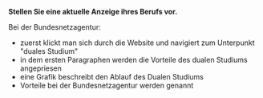 **Stellen Sie eine aktuelle Anzeige ihres Berufs vor.**

Bei der Bundesnetzagentur:
- zuerst klickt man sich durch die Website und navigiert zum Unterpunkt "duales Studium"
- in dem ersten Paragraphen werden die Vorteile des dualen Studiums angepriesen
- eine Grafik beschreibt den Ablauf des Dualen Studiums
- Vorteile bei der Bundesnetzagentur werden genannt